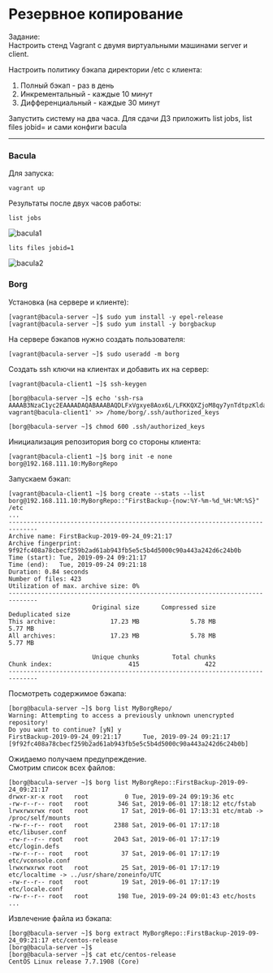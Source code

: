 # Резервное копирование

Задание:  
Настроить стенд Vagrant с двумя виртуальными машинами server и client. 

Настроить политику бэкапа директории /etc с клиента: 
1) Полный бэкап - раз в день 
2) Инкрементальный - каждые 10 минут 
3) Дифференциальный - каждые 30 минут 

Запустить систему на два часа. Для сдачи ДЗ приложить list jobs, list files jobid=<id>
и сами конфиги bacula 

---

### Bacula 

Для запуска:

```console
vagrant up
```

Результаты после двух часов работы:  

```
list jobs
```
![bacula1](https://github.com/sinist3rr/otus-linux/blob/master/HW12/images/bacula1.png)


```
lits files jobid=1
```

![bacula2](https://github.com/sinist3rr/otus-linux/blob/master/HW12/images/bacula2.png)

### Borg

Установка (на сервере и клиенте):  

```console
[vagrant@bacula-server ~]$ sudo yum install -y epel-release
[vagrant@bacula-server ~]$ sudo yum install -y borgbackup 
```

На сервере бэкапов нужно создать пользователя:  

```console
[vagrant@bacula-server ~]$ sudo useradd -m borg
```

Создать ssh ключи на клиентах и добавить их на сервер:  

```console
[vagrant@bacula-client1 ~]$ ssh-keygen 

[borg@bacula-server ~]$ echo 'ssh-rsa AAAAB3NzaC1yc2EAAAADAQABAAABAQDLFxVgxye8Aox6L/LFKKQXZjoM8qy7ynTdtpzKldahRNSlXHwRWh3XKNo725rWV/YbcNy5kwZbdQw0TPBgIDyjigu00hdqzZV5J8Jm9WPKQ1aAbeJu8Ds0ubxuFfnmB1slxAjIX18fX7Zb3wr7/Ys4G+eBte0dvSs4WgV4VhSbav/L3vUSa4xxgxAv+fkv6IMbnzoe/fSAp1RjvsQcswFdkpvztuAIW/EjeKYabpX05JjCAQBx/aSqaEAbH+BLquiFDhSLetfwNFdjy/4LzxEPEb0DaylHcTTqiwyszPU4NzLGPQ3OuGFDkJ16myb+FJj3TPzL3LToKLVvdrLKqKEh vagrant@bacula-client1' >> /home/borg/.ssh/authorized_keys

[borg@bacula-server ~]$ chmod 600 .ssh/authorized_keys
```

Инициализация репозитория borg со стороны клиента:  

```console
[vagrant@bacula-client1 ~]$ borg init -e none borg@192.168.111.10:MyBorgRepo
```

Запускаем бэкап:  

```console
[vagrant@bacula-client1 ~]$ borg create --stats --list borg@192.168.111.10:MyBorgRepo::"FirstBackup-{now:%Y-%m-%d_%H:%M:%S}" /etc            
...
------------------------------------------------------------------------------
Archive name: FirstBackup-2019-09-24_09:21:17
Archive fingerprint: 9f92fc408a78cbecf259b2ad61ab943fb5e5c5b4d5000c90a443a242d6c24b0b
Time (start): Tue, 2019-09-24 09:21:17
Time (end):   Tue, 2019-09-24 09:21:18
Duration: 0.84 seconds
Number of files: 423
Utilization of max. archive size: 0%
------------------------------------------------------------------------------
                       Original size      Compressed size    Deduplicated size
This archive:               17.23 MB              5.78 MB              5.77 MB
All archives:               17.23 MB              5.78 MB              5.77 MB

                       Unique chunks         Total chunks
Chunk index:                     415                  422
------------------------------------------------------------------------------

```

Посмотреть содержимое бэкапа:  

```console
[borg@bacula-server ~]$ borg list MyBorgRepo/
Warning: Attempting to access a previously unknown unencrypted repository!
Do you want to continue? [yN] y
FirstBackup-2019-09-24_09:21:17      Tue, 2019-09-24 09:21:17 [9f92fc408a78cbecf259b2ad61ab943fb5e5c5b4d5000c90a443a242d6c24b0b]
```

Ожидаемо получаем предупреждение.  
Смотрим список всех файлов:  

```console
[borg@bacula-server ~]$ borg list MyBorgRepo::FirstBackup-2019-09-24_09:21:17
drwxr-xr-x root   root          0 Tue, 2019-09-24 09:19:36 etc
-rw-r--r-- root   root        346 Sat, 2019-06-01 17:18:12 etc/fstab
lrwxrwxrwx root   root         17 Sat, 2019-06-01 17:13:31 etc/mtab -> /proc/self/mounts
-rw-r--r-- root   root       2388 Sat, 2019-06-01 17:17:18 etc/libuser.conf
-rw-r--r-- root   root       2043 Sat, 2019-06-01 17:17:19 etc/login.defs
-rw-r--r-- root   root         37 Sat, 2019-06-01 17:17:19 etc/vconsole.conf
lrwxrwxrwx root   root         25 Sat, 2019-06-01 17:17:19 etc/localtime -> ../usr/share/zoneinfo/UTC
-rw-r--r-- root   root         19 Sat, 2019-06-01 17:17:19 etc/locale.conf
-rw-r--r-- root   root        198 Tue, 2019-09-24 09:01:43 etc/hosts
...
```

Извлечение файла из бэкапа:  

```console
[borg@bacula-server ~]$ borg extract MyBorgRepo::FirstBackup-2019-09-24_09:21:17 etc/centos-release
[borg@bacula-server ~]$ 
[borg@bacula-server ~]$ cat etc/centos-release 
CentOS Linux release 7.7.1908 (Core)
```

